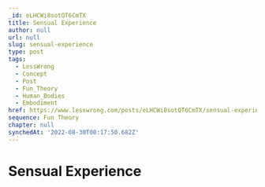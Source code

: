 ```yaml
---
_id: eLHCWi8sotQT6CmTX
title: Sensual Experience
author: null
url: null
slug: sensual-experience
type: post
tags:
  - LessWrong
  - Concept
  - Post
  - Fun_Theory
  - Human_Bodies
  - Embodiment
href: https://www.lesswrong.com/posts/eLHCWi8sotQT6CmTX/sensual-experience
sequence: Fun Theory
chapter: null
synchedAt: '2022-08-30T08:17:50.682Z'
---
```

# Sensual Experience

